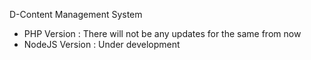 D-Content Management System

- PHP Version : There will not be any updates for the same from now
- NodeJS Version : Under development
